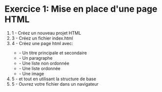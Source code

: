 <div w-full h-full>
    <div>
        <h1 w-150 pb-4 text-ts font-mono text-2xl>Exercice 1: Mise en place d'une page HTML</h1>
    </div>
        <div w-full px-8 mt-8>
            <ol w-full>
                <li mb-4>1 - Créez un nouveau projet HTML</li>
                <li mb-4>3 - Créez un fichier index.html</li>
                <li mb-4>4 - Créez une page html avec:</li>
                <ul>
                    <li mb-4>- Un titre principale et secondaire</li>
                    <li mb-4>- Un paragraphe</li>
                    <li mb-4>- Une liste non ordonnée</li>
                    <li mb-4>- Une liste ordonnée</li>
                    <li mb-4>- Une image</li>
                </ul>
                <li mb-4>5 - et tout en utilisant la structure de base</li>
                <li mb-4>5 - Ouvrez votre fichier dans un navigateur</li>
            </ol>
        </div>
</div>
